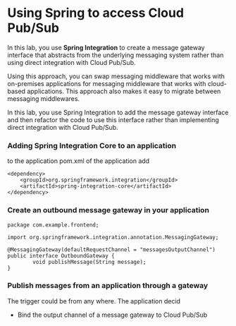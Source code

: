 # Using Spring to access Cloud Pub/Sub

In this lab, you use **Spring Integration** to create a message gateway interface that abstracts from the underlying messaging system rather than using direct integration with Cloud Pub/Sub.

Using this approach, you can swap messaging middleware that works with on-premises applications for messaging middleware that works with cloud-based applications. This approach also makes it easy to migrate between messaging middlewares.

In this lab, you use Spring Integration to add the message gateway interface and then refactor the code to use this interface rather than implementing direct integration with Cloud Pub/Sub.

###  Adding Spring Integration Core to an application
to the application pom.xml of the application add 
```
<dependency>
    <groupId>org.springframework.integration</groupId>
    <artifactId>spring-integration-core</artifactId>
</dependency>
```
    
### Create an outbound message gateway in your application
```
package com.example.frontend;

import org.springframework.integration.annotation.MessagingGateway;

@MessagingGateway(defaultRequestChannel = "messagesOutputChannel")
public interface OutboundGateway {
        void publishMessage(String message);
}
```
    
### Publish messages from an application through a gateway
The trigger could be from any where. The application decid
    
-   Bind the output channel of a message gateway to Cloud Pub/Sub
<!--stackedit_data:
eyJoaXN0b3J5IjpbMTY5MDU5MzgwNywxNzM0NDg5ODQ0XX0=
-->